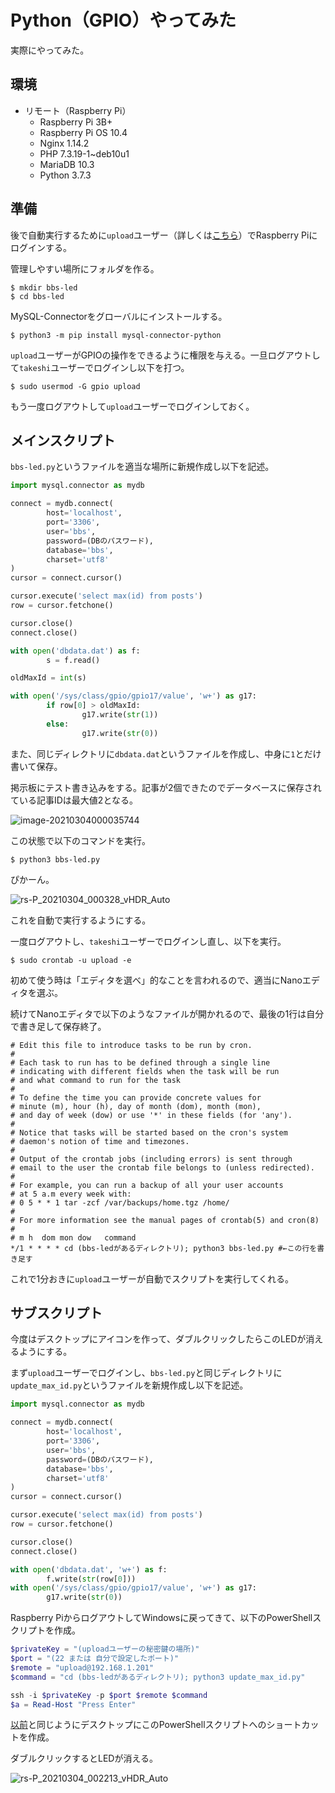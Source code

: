 # Python（GPIO）やってみた

実際にやってみた。

## 環境

- リモート（Raspberry Pi）
  - Raspberry Pi 3B+
  - Raspberry Pi OS 10.4
  - Nginx 1.14.2
  - PHP 7.3.19-1~deb10u1
  - MariaDB 10.3
  - Python 3.7.3

## 準備

後で自動実行するために`upload`ユーザー（詳しくは[こちら](../webserver/update2.html)）でRaspberry Piにログインする。

管理しやすい場所にフォルダを作る。

~~~shell
$ mkdir bbs-led
$ cd bbs-led
~~~

MySQL-Connectorをグローバルにインストールする。

~~~shell
$ python3 -m pip install mysql-connector-python
~~~

`upload`ユーザーがGPIOの操作をできるように権限を与える。一旦ログアウトして`takeshi`ユーザーでログインし以下を打つ。

~~~shell
$ sudo usermod -G gpio upload
~~~

もう一度ログアウトして`upload`ユーザーでログインしておく。

## メインスクリプト

`bbs-led.py`というファイルを適当な場所に新規作成し以下を記述。

~~~python
import mysql.connector as mydb

connect = mydb.connect(
        host='localhost',
        port='3306',
        user='bbs',
        password=(DBのパスワード),
        database='bbs',
        charset='utf8'
)
cursor = connect.cursor()

cursor.execute('select max(id) from posts')
row = cursor.fetchone()

cursor.close()
connect.close()

with open('dbdata.dat') as f:
        s = f.read()

oldMaxId = int(s)

with open('/sys/class/gpio/gpio17/value', 'w+') as g17:
        if row[0] > oldMaxId:
                g17.write(str(1))
        else:
                g17.write(str(0))
~~~

また、同じディレクトリに`dbdata.dat`というファイルを作成し、中身に`1`とだけ書いて保存。

掲示板にテスト書き込みをする。記事が2個できたのでデータベースに保存されている記事IDは最大値2となる。

![image-20210304000035744](image/main/image-20210304000035744.png)

この状態で以下のコマンドを実行。

~~~shell
$ python3 bbs-led.py
~~~

ぴかーん。

![rs-P_20210304_000328_vHDR_Auto](image/main/rs-P_20210304_000328_vHDR_Auto.jpg)

これを自動で実行するようにする。

一度ログアウトし、`takeshi`ユーザーでログインし直し、以下を実行。

~~~shell
$ sudo crontab -u upload -e
~~~

初めて使う時は「エディタを選べ」的なことを言われるので、適当にNanoエディタを選ぶ。

続けてNanoエディタで以下のようなファイルが開かれるので、最後の1行は自分で書き足して保存終了。

~~~
# Edit this file to introduce tasks to be run by cron.
#
# Each task to run has to be defined through a single line
# indicating with different fields when the task will be run
# and what command to run for the task
#
# To define the time you can provide concrete values for
# minute (m), hour (h), day of month (dom), month (mon),
# and day of week (dow) or use '*' in these fields (for 'any').
#
# Notice that tasks will be started based on the cron's system
# daemon's notion of time and timezones.
#
# Output of the crontab jobs (including errors) is sent through
# email to the user the crontab file belongs to (unless redirected).
#
# For example, you can run a backup of all your user accounts
# at 5 a.m every week with:
# 0 5 * * 1 tar -zcf /var/backups/home.tgz /home/
#
# For more information see the manual pages of crontab(5) and cron(8)
#
# m h  dom mon dow   command
*/1 * * * * cd (bbs-ledがあるディレクトリ); python3 bbs-led.py #←この行を書き足す
~~~

これで1分おきに`upload`ユーザーが自動でスクリプトを実行してくれる。

## サブスクリプト

今度はデスクトップにアイコンを作って、ダブルクリックしたらこのLEDが消えるようにする。

まず`upload`ユーザーでログインし、`bbs-led.py`と同じディレクトリに`update_max_id.py`というファイルを新規作成し以下を記述。

~~~python
import mysql.connector as mydb

connect = mydb.connect(
        host='localhost',
        port='3306',
        user='bbs',
        password=(DBのパスワード),
        database='bbs',
        charset='utf8'
)
cursor = connect.cursor()

cursor.execute('select max(id) from posts')
row = cursor.fetchone()

cursor.close()
connect.close()

with open('dbdata.dat', 'w+') as f:
        f.write(str(row[0]))
with open('/sys/class/gpio/gpio17/value', 'w+') as g17:
        g17.write(str(0))
~~~

Raspberry PiからログアウトしてWindowsに戻ってきて、以下のPowerShellスクリプトを作成。

~~~powershell
$privateKey = "(uploadユーザーの秘密鍵の場所)"
$port = "(22 または 自分で設定したポート)"
$remote = "upload@192.168.1.201"
$command = "cd (bbs-ledがあるディレクトリ); python3 update_max_id.py"

ssh -i $privateKey -p $port $remote $command
$a = Read-Host "Press Enter"
~~~

[以前](../webserver/update2.html)と同じようにデスクトップにこのPowerShellスクリプトへのショートカットを作成。

ダブルクリックするとLEDが消える。

![rs-P_20210304_002213_vHDR_Auto](image/main/rs-P_20210304_002213_vHDR_Auto.jpg)